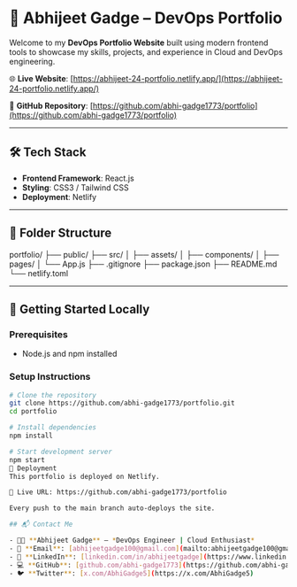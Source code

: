# 🚀 Abhijeet Gadge – DevOps Portfolio

Welcome to my **DevOps Portfolio Website** built using modern frontend tools to showcase my skills, projects, and experience in Cloud and DevOps engineering.

🌐 **Live Website**: [https://abhijeet-24-portfolio.netlify.app/](https://abhijeet-24-portfolio.netlify.app/)

📂 **GitHub Repository**: [https://github.com/abhi-gadge1773/portfolio](https://github.com/abhi-gadge1773/portfolio)

---

## 🛠 Tech Stack

- **Frontend Framework**: React.js
- **Styling**: CSS3 / Tailwind CSS
- **Deployment**: Netlify

---

## 📁 Folder Structure
portfolio/
├── public/
├── src/
│ ├── assets/
│ ├── components/
│ ├── pages/
│ └── App.js
├── .gitignore
├── package.json
├── README.md
└── netlify.toml


---

## 🚀 Getting Started Locally

### Prerequisites

- Node.js and npm installed

### Setup Instructions

```bash
# Clone the repository
git clone https://github.com/abhi-gadge1773/portfolio.git
cd portfolio

# Install dependencies
npm install

# Start development server
npm start
🚢 Deployment
This portfolio is deployed on Netlify.

🔗 Live URL: https://github.com/abhi-gadge1773/portfolio

Every push to the main branch auto-deploys the site.

## 📬 Contact Me

- 👨‍💼 **Abhijeet Gadge** – *DevOps Engineer | Cloud Enthusiast*  
- 📧 **Email**: [abhijeetgadge100@gmail.com](mailto:abhijeetgadge100@gmail.com)  
- 🔗 **LinkedIn**: [linkedin.com/in/abhijeetgadge](https://www.linkedin.com/in/abhijeetgadge/)  
- 💻 **GitHub**: [github.com/abhi-gadge1773](https://github.com/abhi-gadge1773)  
- 🐦 **Twitter**: [x.com/AbhiGadge5](https://x.com/AbhiGadge5)





